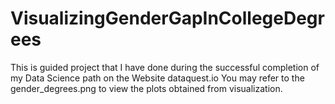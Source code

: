 # VisualizingGenderGapInCollegeDegrees
This is guided project that I have done during the successful completion of my Data Science path on the Website dataquest.io 
You may refer to the gender_degrees.png to view the plots obtained from visualization.
